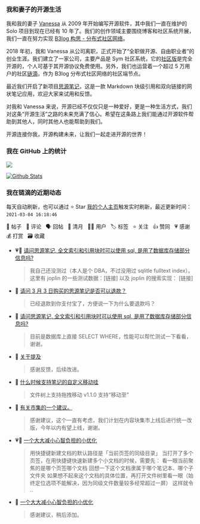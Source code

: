 ### 我和妻子的开源生活

我和我的妻子 [Vanessa](https://github.com/Vanessa219) 从 2009 年开始编写开源软件，其中我们一直在维护的 Solo 项目到现在已经有 10 年了。我们的创作领域主要围绕博客和社区系统开展，我们一直在努力实现 [B3log 构思 - 分布式社区网络](https://ld246.com/article/1546941897596)。

2018 年初，我和 Vanessa 从公司离职，正式开始了“全职做开源、自由职业者”的创业生涯。我们建立了一家公司，主要产品是 Sym 社区系统，它的[社区版](https://github.com/88250/symphony)是完全开源的，个人可基于其开源协议免费使用。另外，我们也运营着一个超过 5 万用户的社区[链滴](https://ld246.com)，作为 B3log 分布式社区网络的社区端节点。

最近我们开启了新项目[思源笔记](https://github.com/siyuan-note/siyuan)，这是一款 Markdown 块级引用和双向链接的网状笔记应用，欢迎大家来试用和反馈。

对我和 Vanessa 来说，开源已经不仅仅只是一种爱好，更是一种生活方式，我们对这条“开源生活”之路的未来充满了信心。希望在这条路上我们能通过开源软件帮助到其他人，同时其他人也能帮助到我们。

开源连接你我，开源构建未来，让我们一起走进开源的世界！

### 我在 GitHub 上的统计

<a title="Hits" target="_blank" href="https://github.com/88250/88250"><img src="https://hits.b3log.org/88250/88250.svg"></a>

[![Github Stats](https://github-readme-stats.vercel.app/api?username=88250&theme=tokyonight&show_icons=true)](https://github.com/88250)

<!--events start -->

### 我在链滴的近期动态

每天自动刷新，也可以通过 ⭐️ Star [我的个人主页](https://github.com/88250/88250)触发实时刷新，最近更新时间：`2021-03-04 16:18:46`

📝 帖子 &nbsp; 💬 评论 &nbsp; 🗣 回帖 &nbsp; 🌙 清月 &nbsp; 👨‍💻 用户 &nbsp; 🏷️ 标签 &nbsp; ⭐️ 关注 &nbsp; 👍 赞同 &nbsp; 💗 感谢 &nbsp; 💰 打赏 &nbsp; 🗃 收藏

* 💗💬 [请问思源笔记, 全文索引和引用块时可以使用 sql, 是用了数据库存储部分信息吗?](https://ld246.com/article/1606695585882/comment/1614842558588#comments)

  > 我自己还没测过（本人是个 DBA，不过没用过 sqlitle fulltext index）。 这里有 joplin 的一些测试数据：[链接] 以及 joplin 的搜索实现： [链接]
* 💬 [请问 3 月 3 日购买的思源笔记是否可以退款？](https://ld246.com/article/1614840857161/comment/1614842387665#comments)

  > 已经退款到你支付宝了，方便说一下为什么要退款吗？
* 💬 [请问思源笔记, 全文索引和引用块时可以使用 sql, 是用了数据库存储部分信息吗?](https://ld246.com/article/1606695585882/comment/1614841345002#comments)

  > 目前是数据库上直接 SELECT WHERE，性能可以帮忙测试一下看看，谢谢。
* 💬 [关于提及](https://ld246.com/article/1614820936482/comment/1614831926362#comments)

  > 感谢反馈，后续改进。
* 💬 [什么时候支持笔记的自定义移动哇](https://ld246.com/article/1614825040272/comment/1614827325262#comments)

  > 文件树上支持拖拽移动 v1.1.0 支持“移动至”
* 💬 [有关市集的一个建议。](https://ld246.com/article/1614781930900/comment/1614783168734#comments)

  > 感谢建议，这个一直有考虑，我们计划在内容块集市上线后进行统一改版，今年以内有望上线，谢谢。
* 💗📝 [一个大大减小心智负担的小优化](https://ld246.com/article/1614781273675)

  > 用快捷键新建文档的默认路径是「当前页签的同级目录」 当打开了多个页签，在用快捷键快速新建多个小文档的时候，需要先： 看一眼当前聚焦的是哪个页签哪个文档 回想一下这个文档隶属于哪个笔记本、哪个子文件夹 如果想不起来这个文档的具体位置，再打开文件树里看一眼（始终定位选项不能解决，因为同级文件数量较多经常超过一屏） 这样就令 ..
* 💬 [一个大大减小心智负担的小优化](https://ld246.com/article/1614781273675/comment/1614781855350#comments)

  > 感谢建议，稍后添加。


<!--events end -->
